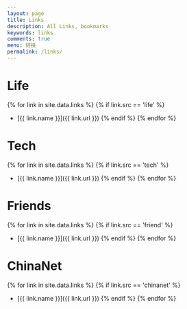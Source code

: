 ```yaml
---
layout: page
title: Links
description: All Links, bookmarks
keywords: links
comments: true
menu: 链接
permalink: /links/
---
```


# Life

{% for link in site.data.links %}
  {% if link.src == 'life' %}
* [{{ link.name }}]({{ link.url }})
  {% endif %}
{% endfor %}

# Tech 

{% for link in site.data.links %}
  {% if link.src == 'tech' %}

- [{{ link.name }}]({{ link.url }})
  {% endif %}
  {% endfor %}

# Friends

{% for link in site.data.links %}
  {% if link.src == 'friend' %}

* [{{ link.name }}]({{ link.url }})
  {% endif %}
{% endfor %}

# ChinaNet

  {% for link in site.data.links %}
    {% if link.src == 'chinanet' %}

  - [{{ link.name }}]({{ link.url }})
    {% endif %}
    {% endfor %}
